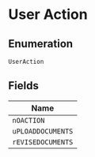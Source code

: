 
# User Action

## Enumeration

`UserAction`

## Fields

| Name |
|  --- |
| `nOACTION` |
| `uPLOADDOCUMENTS` |
| `rEVISEDOCUMENTS` |

